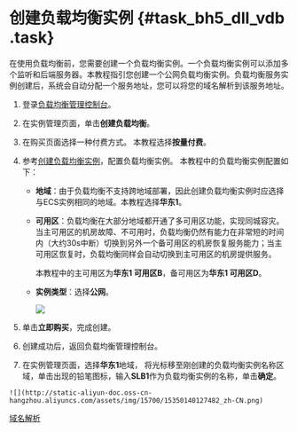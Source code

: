 # 创建负载均衡实例 {#task_bh5_dll_vdb .task}

在使用负载均衡前，您需要创建一个负载均衡实例。一个负载均衡实例可以添加多个监听和后端服务器。本教程指引您创建一个公网负载均衡实例。负载均衡服务实例创建后，系统会自动分配一个服务地址，您可以将您的域名解析到该服务地址。

1.  登录[负载均衡管理控制台](https://slb.console.aliyun.com/slb)。 
2.  在实例管理页面，单击**创建负载均衡**。 
3.   在购买页面选择一种付费方式。 本教程选择**按量付费**。
4.  参考[创建负载均衡实例](../../../../cn.zh-CN/用户指南（新版控制台）/负载均衡实例/创建负载均衡实例.md#)，配置负载均衡实例。 本教程中的负载均衡实例配置如下：
    -   **地域**：由于负载均衡不支持跨地域部署，因此创建负载均衡实例时应选择与ECS实例相同的地域。本教程选择**华东1**。
    -   **可用区**：负载均衡在大部分地域都开通了多可用区功能，实现同城容灾。当主可用区的机房故障、不可用时，负载均衡仍然有能力在非常短的时间内（大约30s中断）切换到另外一个备可用区的机房恢复服务能力；当主可用区恢复时，负载均衡同样会自动切换到主可用区的机房提供服务。

        本教程中的主可用区为**华东1 可用区B**，备可用区为**华东1 可用区D**。

    -   **实例类型**：选择**公网**。

        ![](http://static-aliyun-doc.oss-cn-hangzhou.aliyuncs.com/assets/img/15700/15350140127476_zh-CN.png)

5.   单击**立即购买**，完成创建。 
6.   创建成功后，返回负载均衡管理控制台。 
7.   在实例管理页面，选择**华东1**地域， 将光标移至刚创建的负载均衡实例名称区域，单击出现的铅笔图标，输入**SLB1**作为负载均衡实例的名称，单击**确定**。 

    ![](http://static-aliyun-doc.oss-cn-hangzhou.aliyuncs.com/assets/img/15700/15350140127482_zh-CN.png)


[域名解析](cn.zh-CN/快速入门（新版控制台）/域名解析.md#)

